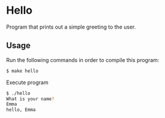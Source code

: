 # Hello

Program that prints out a simple greeting to the user.

## Usage

Run the following commands in order to compile this program:

```bash
$ make hello
```

Execute program

```bash
$ ./hello
What is your name?
Emma
hello, Emma
```
